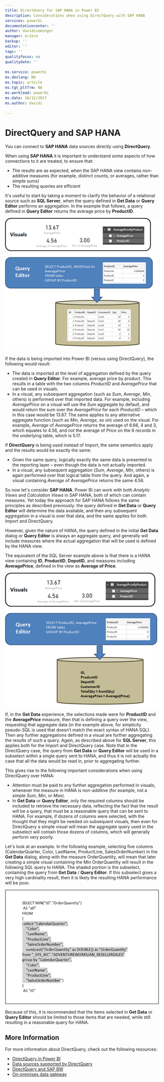 ```yaml
---
title: DirectQuery for SAP HANA in Power BI
description: Considerations when using DirectQuery with SAP HANA
services: powerbi
documentationcenter: ''
author: davidiseminger
manager: erikre
backup: ''
editor: ''
tags: ''
qualityfocus: no
qualitydate: ''

ms.service: powerbi
ms.devlang: NA
ms.topic: article
ms.tgt_pltfrm: NA
ms.workload: powerbi
ms.date: 10/12/2017
ms.author: davidi

---
```

# DirectQuery and SAP HANA
You can connect to **SAP HANA** data sources directly using **DirectQuery**.

When using **SAP HANA** it is important to understand some aspects of how connections to it are treated, to ensure that:

* The results are as expected, when the SAP HANA view contains non-additive measures (for example, distinct counts, or averages, rather than simple sums)
* The resulting queries are efficient

It's useful to start by taking a moment to clarify the behavior of a relational source such as **SQL Server**, when the query defined in **Get Data** or **Query Editor** performs an aggregation. In the example that follows, a query defined in  **Query Editor** returns the average price by **ProductID**.

![](media/powerbi-desktop-directquery-sap-hana/directquery-sap-hana_01.png)

If the data is being imported into Power BI (versus using DirectQuery), the following would result:

* The data is imported at the level of aggregation defined by the query created in **Query Editor**. For example, average price by product. This results in a table with the two columns *ProductID* and *AveragePrice* that can be used in visuals.
* In a visual, any subsequent aggregation (such as *Sum*, *Average*, *Min*, others) is performed over that imported data.  For example, including *AveragePrice* on a visual will use the *Sum* aggregate by default, and would return the sum over the *AveragePrice* for each *ProductID* – which in this case would be 13.67. The same applies to any alternative aggregate function (such as *Min*, *Average*, so on) used on the visual. For example, *Average* of *AveragePrice* returns the average of 6.66, 4 and 3, which equates to 4.56, and *not* the average of *Price* on the 6 records in the underlying table, which is 5.17.

If **DirectQuery** is being used instead of Import, the same semantics apply and the results would be exactly the same:

* Given the same query, logically exactly the same data is presented to the reporting layer – even though the data is not actually imported.
* In a visual, any subsequent aggregation (*Sum*, *Average*, *Min*, others) is again performed over that logical table from the query. And again, a visual containing *Average* of *AveragePrice* returns the same 4.56.

So now let's consider **SAP HANA**. Power BI can work with both *Analytic Views* and *Calculation Views* in SAP HANA, both of which can contain measures. Yet today the approach for SAP HANA follows the same principles as described previously: the query defined in **Get Data** or **Query Editor** will determine the data available, and then any subsequent aggregation in a visual is over that data, and the same applies for both Import and DirectQuery.

However, given the nature of HANA, the query defined in the initial **Get Data** dialog or **Query Editor** is always an aggregate query, and generally will include measures where the actual aggregation that will be used is defined by the HANA view.

The equivalent of the SQL Server example above is that there is a HANA view containing **ID**, **ProductID**, **DepotID**, and measures including **AveragePrice**, defined in the view as **Average of Price**.

![](media/powerbi-desktop-directquery-sap-hana/directquery-sap-hana_02.png)

If, in the **Get Data** experience, the selections made were for **ProductID** and the **AveragePrice** measure, then that is defining a query over the view, requesting that aggregate data (in the example above, for simplicity pseudo-SQL is used that doesn’t match the exact syntax of HANA SQL). Then any further aggregations defined in a visual are further aggregating the results of such a query. Again, as described above for **SQL Server**, this applies both for the Import and DirectQuery case. Note that in the DirectQuery case, the query from **Get Data** or **Query Editor** will be used in a subselect within a single query sent to HANA, and thus it is not actually the case that all the data would be read in, prior to aggregating further.

This gives rise to the following important considerations when using DirectQuery over HANA:

* Attention must be paid to any further aggregation performed in visuals, whenever the measure in HANA is non-additive (for example, not a simple *Sum*, *Min*, or *Max*).
* In **Get Data** or **Query Editor**, only the required columns should be included to retrieve the necessary data, reflecting the fact that the result will be a query, that must be a reasonable query that can be sent to HANA. For example, if dozens of columns were selected, with the thought that they might be needed on subsequent visuals, then even for DirectQuery a simple visual will mean the aggregate query used in the subselect will contain those dozens of columns, which will generally perform very poorly.

Let's look at an example. In the following example, selecting five columns (CalendarQuarter, Color, LastName, ProductLine, SalesOrderNumber) in the **Get Data** dialog, along with the measure OrderQuantity, will mean that later creating a simple visual containing the Min OrderQuantity will result in the following SQL query to HANA. The shaded portion is the subselect, containing the query from **Get Data** / **Query Editor**. If this subselect gives a very high cardinality result, then it is likely the resulting HANA performance will be poor.

![](media/powerbi-desktop-directquery-sap-hana/directquery-sap-hana_03.png)

Because of this, it is recommended that the items selected in **Get Data** or **Query Editor** should be limited to those items that are needed, while still resulting in a reasonable query for HANA.

## More Information
For more information about DirectQuery, check out the following resources:

* [DirectQuery in Power BI](desktop-directquery-about.md)
* [Data sources supported by DirectQuery](powerbi-desktop-directquery-data-sources.md)
* [DirectQuery and SAP BW](powerbi-desktop-directquery-sap-bw.md)
* [On-premises data gateway](service-gateway-onprem.md)

